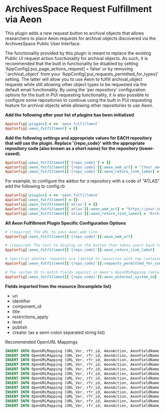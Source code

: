 ArchivesSpace Request Fulfillment via Aeon
==========================================
This plugin adds a new request button to archival objects that allows researchers to place Aeon requests for archival objects discovered via the ArchivesSpace Public User Interface.

The functionality provided by this plugin is meant to replace the existing Public UI request action functionality for archival objects. As such, it is recommended that the built in functionality be disabled by setting 'AppConfig[:pui_page_actions_request] = false' or by removing ':archival_object' from your 'AppConfig[:pui_requests_permitted_for_types]' setting.  The latter will allow you to use Aeon to fulfill archival_object requests while still allowing other object types to be requested via the default email functionality. By using the 'per repository' configuration options for the built in PUI requesting functionality, it is also possible to configure some repositories to continue using the built in PUI requesting feature for archival objects while allowing other repositories to use Aeon.

**Add the following after your list of plugins has been initialized**
```ruby
AppConfig[:plugins] = << 'aeon_fulfillment'
AppConfig[:aeon_fulfillment] = {}
```

**Add the following settings and appropriate values for EACH repository that will use the plugin.  Replace '{repo_code}' with the appropriate repository code (also known as a short name) for the repository (lower-cased).**
```ruby
AppConfig[:aeon_fulfillment]['{repo_code}'] = {}
AppConfig[:aeon_fulfillment]['{repo_code}'][:aeon_web_url] = "{Your aeon web url}"
AppConfig[:aeon_fulfillment]['{repo_code}'][:aeon_return_link_label] = "{The text for the return link from Aeon}"
```

For example, to configure the addon for a repository with a code of "ATLAS" add the following to config.rb
```ruby
AppConfig[:plugins] = << 'aeon_fulfillment'
AppConfig[:aeon_fulfillment] = {}
AppConfig[:aeon_fulfillment]['atlas'] = {}
AppConfig[:aeon_fulfillment]['atlas'][:aeon_web_url] = "https://your.institution.edu/aeon/"
AppConfig[:aeon_fulfillment]['atlas'][:aeon_return_link_label] = "ArchivesSpace" 
```

**All Aeon Fulfillment Plugin Specific Configuration Options**
```ruby
# (required) The URL to your Aeon web site
AppConfig[:aeon_fulfillment]['{repo_code}'][:aeon_web_url]

# (required) The text to display on the button that takes users back to ArchivesSpace
AppConfig[:aeon_fulfillment]['{repo_code}'][:aeon_return_link_label]  

# Specifies whether requests are limited to resources with top containers only. Default is false.
AppConfig[:aeon_fulfillment]['{repo_code}'][:requests_permitted_for_containers_only]] 

# The system ID to match fields against in Aeon's OpenURLMapping table.
AppConfig[:aeon_fulfillment]['{repo_code}'][:aeon_external_system_id] 
```

**Fields imported from the resource (Incomplete list)**
- uri 
- identifier
- component_id
- title
- restrictions_apply
- level
- publish
- creator (as a semi-colon separated string list)

Recommended OpenURL Mappings
```sql
INSERT INTO OpenURLMapping (URL_Ver, rfr_id, AeonAction, AeonFieldName, OpenURLFieldValues, AeonValue) VALUES ('Default', 'ArchivesSpace', 'Replace', 'ItemAuthor', '<#creators>', 'NULL');
INSERT INTO OpenURLMapping (URL_Ver, rfr_id, AeonAction, AeonFieldName, OpenURLFieldValues, AeonValue) VALUES ('Default', 'ArchivesSpace', 'Replace', 'ItemDate', '<#created_date>|<#Created_date>', 'NULL');
INSERT INTO OpenURLMapping (URL_Ver, rfr_id, AeonAction, AeonFieldName, OpenURLFieldValues, AeonValue) VALUES ('Default', 'ArchivesSpace', 'Replace', 'ItemTitle', '<#title>', 'NULL');
INSERT INTO OpenURLMapping (URL_Ver, rfr_id, AeonAction, AeonFieldName, OpenURLFieldValues, AeonValue) VALUES ('Default', 'ArchivesSpace', 'Replace', 'ItemNumber', '<#barcode_1-container_>', 'NULL');
INSERT INTO OpenURLMapping (URL_Ver, rfr_id, AeonAction, AeonFieldName, OpenURLFieldValues, AeonValue) VALUES ('Default', 'ArchivesSpace', 'Replace', 'Location', '<#instance_top_container_long_display_string_1>', 'NULL');
INSERT INTO OpenURLMapping (URL_Ver, rfr_id, AeonAction, AeonFieldName, OpenURLFieldValues, AeonValue) VALUES ('Default', 'ArchivesSpace', 'Replace', 'ItemAuthor', '<#creators>', 'NULL');
INSERT INTO OpenURLMapping (URL_Ver, rfr_id, AeonAction, AeonFieldName, OpenURLFieldValues, AeonValue) VALUES ('Default', 'ArchivesSpace', 'Replace', 'ItemDate', '<#created_date>|<#Created_date>', 'NULL');
INSERT INTO OpenURLMapping (URL_Ver, rfr_id, AeonAction, AeonFieldName, OpenURLFieldValues, AeonValue) VALUES ('Default', 'ArchivesSpace', 'Replace', 'ItemTitle', '<#title>', 'NULL');
INSERT INTO OpenURLMapping (URL_Ver, rfr_id, AeonAction, AeonFieldName, OpenURLFieldValues, AeonValue) VALUES ('Default', 'ArchivesSpace', 'Replace', 'ItemNumber', '<#barcode_1-container>', 'NULL');
INSERT INTO OpenURLMapping (URL_Ver, rfr_id, AeonAction, AeonFieldName, OpenURLFieldValues, AeonValue) VALUES ('Default', 'ArchivesSpace', 'Replace', 'Location', '<#instance_top_container_long_display_string_1>', 'NULL');
INSERT INTO OpenURLMapping (URL_Ver, rfr_id, AeonAction, AeonFieldName, OpenURLFieldValues, AeonValue) VALUES ('Default', 'ArchivesSpace', 'Replace', 'ItemISxN', '<#physical_location_note>', 'NULL');
INSERT INTO OpenURLMapping (URL_Ver, rfr_id, AeonAction, AeonFieldName, OpenURLFieldValues, AeonValue) VALUES ('Default', 'ArchivesSpace', 'Replace', 'ItemCallNumber', '<#physical_location_note>', 'NULL');
INSERT INTO OpenURLMapping (URL_Ver, rfr_id, AeonAction, AeonFieldName, OpenURLFieldValues, AeonValue) VALUES ('Default', 'ArchivesSpace', 'Replace', 'CallNumber', '<#physical_location_note>|<#collection_id>', 'NULL');
```